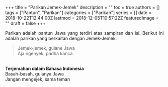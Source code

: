 +++
title = "Parikan Jemek-Jemek"
description = ""
toc = true
authors = []
tags = ["Pantun", "Parikan"]
categories = ["Parikan"]
series = []
date = 2018-10-22T12:44:00Z
lastmod = 2018-12-05T10:57:22Z
featuredImage = ""
draft = false
+++

<div style="text-align: justify;">Parikan adalah pantun Jawa yang terdiri atas sampiran dan isi. Berikut ini adalah parikan yang berkaitan dengan Jemek-Jemek:</div><div style="text-align: left;"><blockquote class="tr_bq">Jemek-jemek, gulane Jawa<br />Aja ngenyek, padha kanca</blockquote><br />
<b>Terjemahan dalam Bahasa Indonesia</b></div><div style="text-align: justify;">Basah-basah, gulanya Jawa<br />Jangan mengejek, sama teman</div>
